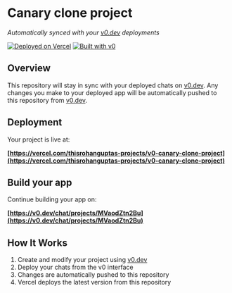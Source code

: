 # Canary clone project

*Automatically synced with your [v0.dev](https://v0.dev) deployments*

[![Deployed on Vercel](https://img.shields.io/badge/Deployed%20on-Vercel-black?style=for-the-badge&logo=vercel)](https://vercel.com/thisrohanguptas-projects/v0-canary-clone-project)
[![Built with v0](https://img.shields.io/badge/Built%20with-v0.dev-black?style=for-the-badge)](https://v0.dev/chat/projects/MVaodZtn2Bu)

## Overview

This repository will stay in sync with your deployed chats on [v0.dev](https://v0.dev).
Any changes you make to your deployed app will be automatically pushed to this repository from [v0.dev](https://v0.dev).

## Deployment

Your project is live at:

**[https://vercel.com/thisrohanguptas-projects/v0-canary-clone-project](https://vercel.com/thisrohanguptas-projects/v0-canary-clone-project)**

## Build your app

Continue building your app on:

**[https://v0.dev/chat/projects/MVaodZtn2Bu](https://v0.dev/chat/projects/MVaodZtn2Bu)**

## How It Works

1. Create and modify your project using [v0.dev](https://v0.dev)
2. Deploy your chats from the v0 interface
3. Changes are automatically pushed to this repository
4. Vercel deploys the latest version from this repository
